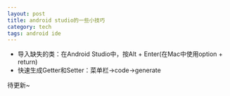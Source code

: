 ```yaml
---
layout: post
title: android studio的一些小技巧
category: tech
tags: android ide
---
```



* 导入缺失的类：在Android Studio中，按Alt + Enter(在Mac中使用option + return)
* 快速生成Getter和Setter：菜单栏->code->generate

待更新~